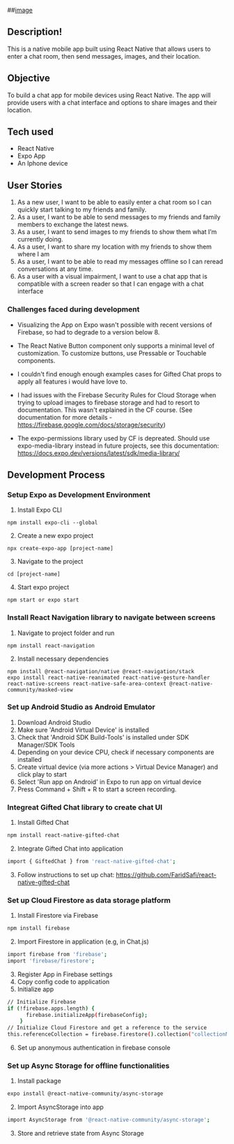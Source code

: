 ##[image](https://user-images.githubusercontent.com/68301968/207066868-3faac202-cc7a-4c24-b167-dba248cdb285.jpeg)


## Description!



This is a native mobile app built using React Native that allows users to enter a chat room, then send messages, images, and their location.

## Objective

To build a chat app for mobile devices using React Native. The app will provide users with a chat interface and options to share images and their
location.

## Tech used  
- React Native
- Expo App
- An Iphone device

## User Stories

1. As a new user, I want to be able to easily enter a chat room so I can quickly start talking to my
friends and family.
2. As a user, I want to be able to send messages to my friends and family members to exchange
the latest news.
3. As a user, I want to send images to my friends to show them what I’m currently doing.
4. As a user, I want to share my location with my friends to show them where I am
5. As a user, I want to be able to read my messages offline so I can reread conversations at any
time.
6. As a user with a visual impairment, I want to use a chat app that is compatible with a screen
reader so that I can engage with a chat interface

### Challenges faced during development
* Visualizing the App on Expo wasn't possible with recent versions of Firebase, so had to degrade to a version below 8.

* The React Native Button component only supports a minimal level of customization. To customize buttons, use Pressable or Touchable components.

* I couldn't find enough enough examples cases for Gifted Chat props to apply all features i would have love to.

* I had issues with the Firebase Security Rules for Cloud Storage when trying to upload images to firebase storage and had to resort to documentation. This wasn't explained in the CF course. (See documentation for more details - https://firebase.google.com/docs/storage/security)

* The expo-permissions library used by CF is depreated. Should use expo-media-library instead in future projects, see this documentation: https://docs.expo.dev/versions/latest/sdk/media-library/

## Development Process

### Setup Expo as Development Environment

1. Install Expo CLI

```
npm install expo-cli --global
```

2. Create a new expo project

```
npx create-expo-app [project-name]
```

3. Navigate to the project

```
cd [project-name]
```

4. Start expo project

```
npm start or expo start
```

### Install React Navigation library to navigate between screens

1. Navigate to project folder and run

```
npm install react-navigation
```

2. Install necessary dependencies

```
npm install @react-navigation/native @react-navigation/stack
expo install react-native-reanimated react-native-gesture-handler react-native-screens react-native-safe-area-context @react-native-community/masked-view
```

### Set up Android Studio as Android Emulator
1. Download Android Studio
2. Make sure 'Android Virtual Device' is installed
3. Check that 'Android SDK Build-Tools' is installed under SDK Manager/SDK Tools
4. Depending on your device CPU, check if necessary components are installed
5. Create virtual device (via more actions > Virtual Device Manager) and click play to start
6. Select 'Run app on Android' in Expo to run app on virtual device
7. Press Command + Shift + R to start a screen recording.

### Integreat Gifted Chat library to create chat UI
1. Install Gifted Chat
```bash
npm install react-native-gifted-chat
```

2. Integrate Gifted Chat into application
```bash
import { GiftedChat } from 'react-native-gifted-chat';
```
3. Follow instructions to set up chat: https://github.com/FaridSafi/react-native-gifted-chat 
### Set up Cloud Firestore as data storage platform
1. Install Firestore via Firebase
```bash
npm install firebase
```
2. Import Firestore in application (e.g, in Chat.js)
```bash
import firebase from 'firebase';
import 'firebase/firestore';
```
3. Register App in Firebase settings
4. Copy config code to application
5. Initialize app
```bash
// Initialize Firebase
if (!firebase.apps.length) {
      firebase.initializeApp(firebaseConfig);
    }
// Initialize Cloud Firestore and get a reference to the service
this.referenceCollection = firebase.firestore().collection("collectionName");
```
6. Set up anonymous authentication in firebase console
### Set up Async Storage for offline functionalities
1. Install package
```bash
expo install @react-native-community/async-storage
```
2. Import AsyncStorage into app
```bash
import AsyncStorage from '@react-native-community/async-storage';
```
3. Store and retrieve state from Async Storage
